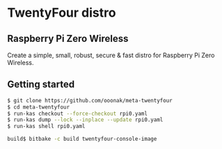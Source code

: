 # TwentyFour distro

## Raspberry Pi Zero Wireless
Create a simple, small, robust, secure & fast distro for Raspberry Pi Zero Wireless.

## Getting started

```bash
$ git clone https://github.com/ooonak/meta-twentyfour
$ cd meta-twentyfour
$ run-kas checkout --force-checkout rpi0.yaml
$ run-kas dump --lock --inplace --update rpi0.yaml
$ run-kas shell rpi0.yaml

build$ bitbake -c build twentyfour-console-image 
```
